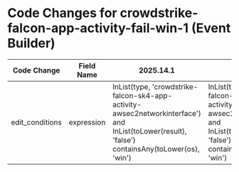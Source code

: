 # Code Changes for crowdstrike-falcon-app-activity-fail-win-1 (Event Builder)

| Code Change | Field Name | 2025.14.1 | 2025.15.1 |
|-------------|------------|-----------|------------|
| edit_conditions | expression | InList(type, 'crowdstrike-falcon-sk4-app-activity-awsec2networkinterface') and InList(toLower(result), 'false') containsAny(toLower(os), 'win') | InList(type, 'crowdstrike-falcon-sk4-app-activity-awsec2networkinterface') and InList(toLower(result), 'false') && containsAny(toLower(os), 'win') |